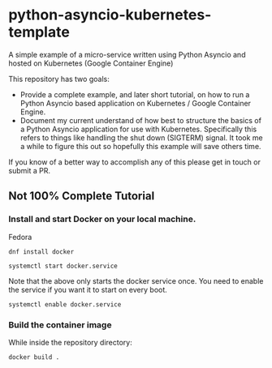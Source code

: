 # python-asyncio-kubernetes-template
A simple example of a micro-service written using Python Asyncio and hosted on Kubernetes (Google Container Engine)

This repository has two goals:
- Provide a complete example, and later short tutorial, on how to run a Python Asyncio based application on Kubernetes
  / Google Container Engine.
- Document my current understand of how best to structure the basics of a Python Asyncio application for use with
  Kubernetes. Specifically this refers to things like handling the shut down (SIGTERM) signal. It took me a while to
  figure this out so hopefully this example will save others time.

If you know of a better way to accomplish any of this please get in touch or submit a PR.

## Not 100% Complete Tutorial
### Install and start Docker on your local machine.
Fedora
```
dnf install docker
```
```
systemctl start docker.service
```
Note that the above only starts the docker service once. You need to enable the service if you want it to start on
every boot.
```
systemctl enable docker.service
```

### Build the container image
While inside the repository directory:
```
docker build .
```
